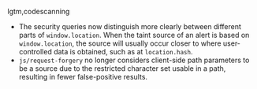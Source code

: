 lgtm,codescanning
* The security queries now distinguish more clearly between different parts of `window.location`.
  When the taint source of an alert is based on `window.location`, the source will usually
  occur closer to where user-controlled data is obtained, such as at `location.hash`.
* `js/request-forgery` no longer considers client-side path parameters to be a source due to
  the restricted character set usable in a path, resulting in fewer false-positive results.
